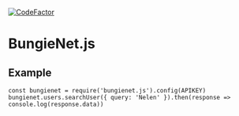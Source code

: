 [![CodeFactor](https://www.codefactor.io/repository/github/filipeneves/bungienet.js/badge)](https://www.codefactor.io/repository/github/filipeneves/bungienet.js)

# BungieNet.js

## Example

```
const bungienet = require('bungienet.js').config(APIKEY)
bungienet.users.searchUser({ query: 'Nelen' }).then(response => console.log(response.data))
```
